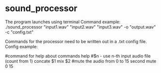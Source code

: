# sound_processor
 The program launches using terminal 
 Command example: 
 ./sound_processor "input1.wav" "input2.wav" "input3.wav" -o "output.wav" -c "config.txt"
 
 Commands for the processor need to be written out in a .txt config file.
 Config example:
 
 #command for help about commands
 help
 #$n - use n-th input audio file (count from 1)
 concate $1
 mix $2
 #mute the audio from 0 to 15 second
 mute 0 15
